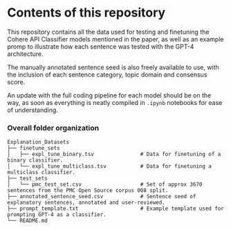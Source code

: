 # Contents of this repository

This repository contains all the data used for testing and finetuning the Cohere API Classifier models mentioned in the paper, as well as an example promp to illustrate how each sentence was tested with the GPT-4 architecture.

The manually annotated sentence seed is also freely available to use, with the inclusion of each sentence category, topic domain and consensus score.

An update with the full coding pipeline for each model should be on the way, as soon as everything is neatly compiled in `.ipynb` notebooks for ease of understanding.

### Overall folder organization

    Explanation_Datasets
    ├── finetune_sets
    │   ├── expl_tune_binary.tsv               # Data for finetuning of a binary classifier.
    │   └── expl_tune_multiclass.tsv           # Data for finetuning a multiclass classifier.
    ├── test_sets
    │   └── pmc_test_set.csv                   # Set of approx 3670 sentences from the PMC Open Source corpus 008 split.
    ├── annotated_sentence_seed.csv            # Sentence seed of explanatory sentences, annotated and user-reviewed.
    ├── prompt_template.txt                    # Example template used for prompting GPT-4 as a classifier.
    └── README.md
